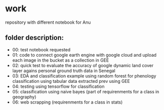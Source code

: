 # work
repository with different notebook for Anu

## folder description:
 * 00: test notebook requested 
 * 01: code to connect google earth engine with google cloud and upload each image in the bucket as a collection in GEE 
 * 02: quick test to evaluate the accuracy of google dynamic land cover layer agains personal ground truth data in Senegal 
 * 03: EDA and classification example using random forest for phenology classification using tabular data extracted prev using GEE 
 * 04: testing using tensorflow for classification 
 * 05: classification using naive bayes (part of requirenments for a class in geography)
 * 06: web scrapping (requirenments for a class in stats) 
